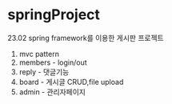 # springProject
23.02
spring framework를 이용한 게시판 프로젝트
1. mvc pattern
2. members - login/out
3. reply - 댓글기능
4. board - 게시글 CRUD,file upload
5. admin - 관리자페이지

